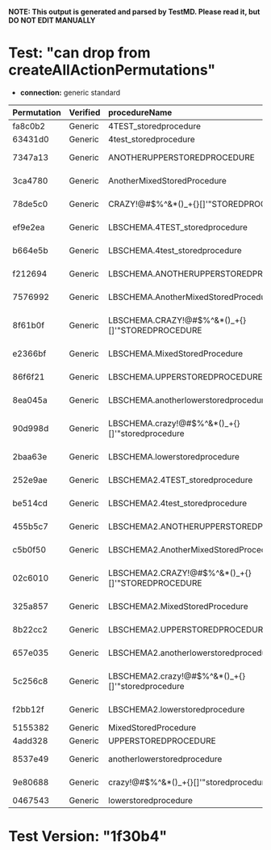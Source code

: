 **NOTE: This output is generated and parsed by TestMD. Please read it, but DO NOT EDIT MANUALLY**

# Test: "can drop from createAllActionPermutations" #

- **connection:** generic standard

| Permutation | Verified | procedureName                                     | OPERATIONS
| :---------- | :------- | :------------------------------------------------ | :------
| fa8c0b2     | Generic  | 4TEST_storedprocedure                             | **plan**: DROP PROCEDURE "4TEST_storedprocedure"
| 63431d0     | Generic  | 4test_storedprocedure                             | **plan**: DROP PROCEDURE "4test_storedprocedure"
| 7347a13     | Generic  | ANOTHERUPPERSTOREDPROCEDURE                       | **plan**: DROP PROCEDURE "ANOTHERUPPERSTOREDPROCEDURE"
| 3ca4780     | Generic  | AnotherMixedStoredProcedure                       | **plan**: DROP PROCEDURE "AnotherMixedStoredProcedure"
| 78de5c0     | Generic  | CRAZY!@#\$%^&*()_+{}[]'"STOREDPROCEDURE           | **plan**: DROP PROCEDURE "CRAZY!@#\$%^&*()_+{}[]'""STOREDPROCEDURE"
| ef9e2ea     | Generic  | LBSCHEMA.4TEST_storedprocedure                    | **plan**: DROP PROCEDURE "LBSCHEMA"."4TEST_storedprocedure"
| b664e5b     | Generic  | LBSCHEMA.4test_storedprocedure                    | **plan**: DROP PROCEDURE "LBSCHEMA"."4test_storedprocedure"
| f212694     | Generic  | LBSCHEMA.ANOTHERUPPERSTOREDPROCEDURE              | **plan**: DROP PROCEDURE "LBSCHEMA"."ANOTHERUPPERSTOREDPROCEDURE"
| 7576992     | Generic  | LBSCHEMA.AnotherMixedStoredProcedure              | **plan**: DROP PROCEDURE "LBSCHEMA"."AnotherMixedStoredProcedure"
| 8f61b0f     | Generic  | LBSCHEMA.CRAZY!@#\$%^&*()_+{}[]'"STOREDPROCEDURE  | **plan**: DROP PROCEDURE "LBSCHEMA"."CRAZY!@#\$%^&*()_+{}[]'""STOREDPROCEDURE"
| e2366bf     | Generic  | LBSCHEMA.MixedStoredProcedure                     | **plan**: DROP PROCEDURE "LBSCHEMA"."MixedStoredProcedure"
| 86f6f21     | Generic  | LBSCHEMA.UPPERSTOREDPROCEDURE                     | **plan**: DROP PROCEDURE "LBSCHEMA"."UPPERSTOREDPROCEDURE"
| 8ea045a     | Generic  | LBSCHEMA.anotherlowerstoredprocedure              | **plan**: DROP PROCEDURE "LBSCHEMA"."anotherlowerstoredprocedure"
| 90d998d     | Generic  | LBSCHEMA.crazy!@#\$%^&*()_+{}[]'"storedprocedure  | **plan**: DROP PROCEDURE "LBSCHEMA"."crazy!@#\$%^&*()_+{}[]'""storedprocedure"
| 2baa63e     | Generic  | LBSCHEMA.lowerstoredprocedure                     | **plan**: DROP PROCEDURE "LBSCHEMA"."lowerstoredprocedure"
| 252e9ae     | Generic  | LBSCHEMA2.4TEST_storedprocedure                   | **plan**: DROP PROCEDURE "LBSCHEMA2"."4TEST_storedprocedure"
| be514cd     | Generic  | LBSCHEMA2.4test_storedprocedure                   | **plan**: DROP PROCEDURE "LBSCHEMA2"."4test_storedprocedure"
| 455b5c7     | Generic  | LBSCHEMA2.ANOTHERUPPERSTOREDPROCEDURE             | **plan**: DROP PROCEDURE "LBSCHEMA2"."ANOTHERUPPERSTOREDPROCEDURE"
| c5b0f50     | Generic  | LBSCHEMA2.AnotherMixedStoredProcedure             | **plan**: DROP PROCEDURE "LBSCHEMA2"."AnotherMixedStoredProcedure"
| 02c6010     | Generic  | LBSCHEMA2.CRAZY!@#\$%^&*()_+{}[]'"STOREDPROCEDURE | **plan**: DROP PROCEDURE "LBSCHEMA2"."CRAZY!@#\$%^&*()_+{}[]'""STOREDPROCEDURE"
| 325a857     | Generic  | LBSCHEMA2.MixedStoredProcedure                    | **plan**: DROP PROCEDURE "LBSCHEMA2"."MixedStoredProcedure"
| 8b22cc2     | Generic  | LBSCHEMA2.UPPERSTOREDPROCEDURE                    | **plan**: DROP PROCEDURE "LBSCHEMA2"."UPPERSTOREDPROCEDURE"
| 657e035     | Generic  | LBSCHEMA2.anotherlowerstoredprocedure             | **plan**: DROP PROCEDURE "LBSCHEMA2"."anotherlowerstoredprocedure"
| 5c256c8     | Generic  | LBSCHEMA2.crazy!@#\$%^&*()_+{}[]'"storedprocedure | **plan**: DROP PROCEDURE "LBSCHEMA2"."crazy!@#\$%^&*()_+{}[]'""storedprocedure"
| f2bb12f     | Generic  | LBSCHEMA2.lowerstoredprocedure                    | **plan**: DROP PROCEDURE "LBSCHEMA2"."lowerstoredprocedure"
| 5155382     | Generic  | MixedStoredProcedure                              | **plan**: DROP PROCEDURE "MixedStoredProcedure"
| 4add328     | Generic  | UPPERSTOREDPROCEDURE                              | **plan**: DROP PROCEDURE "UPPERSTOREDPROCEDURE"
| 8537e49     | Generic  | anotherlowerstoredprocedure                       | **plan**: DROP PROCEDURE "anotherlowerstoredprocedure"
| 9e80688     | Generic  | crazy!@#\$%^&*()_+{}[]'"storedprocedure           | **plan**: DROP PROCEDURE "crazy!@#\$%^&*()_+{}[]'""storedprocedure"
| 0467543     | Generic  | lowerstoredprocedure                              | **plan**: DROP PROCEDURE "lowerstoredprocedure"

# Test Version: "1f30b4" #